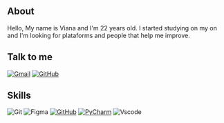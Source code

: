 ## About
Hello, My name is Viana and I'm 22 years old. I started studying on my on and I'm looking for plataforms and people that help me improve.

## Talk to me
[![Gmail](https://img.shields.io/badge/Gmail-100000?style=for-the-badge&logo=gmail&logoColor=white)](mailto:machadojenifer.v@gmail.com)
[![GitHub](https://img.shields.io/badge/GitHub-100000?style=for-the-badge&logo=github&logoColor=white)](https://github.com/vianamachado)

## Skills
![Git](https://img.shields.io/badge/GIT-100000?style=for-the-badge&logo=git&logoColor=white)
![Figma](https://img.shields.io/badge/Figma-100000?style=for-the-badge&logo=figma&logoColor=white)
[![GitHub](https://img.shields.io/badge/GitHub-100000?style=for-the-badge&logo=github&logoColor=white)](https://github.com/)
[![PyCharm](https://img.shields.io/badge/PyCharm-100000?style=for-the-badge&logo=pycharm&logoColor=white)](https://pycharm.com/)
![Vscode](https://img.shields.io/badge/Vscode-100000?style=for-the-badge&logo=visual-studio-code&logoColor=white)
